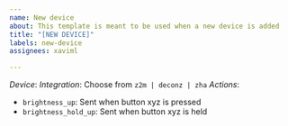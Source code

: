 ```yaml
---
name: New device
about: This template is meant to be used when a new device is added
title: "[NEW DEVICE]"
labels: new-device
assignees: xaviml

---
```


_Device_: 
_Integration_: Choose from `z2m | deconz | zha`
_Actions_:
- `brightness_up`: Sent when button xyz is pressed
- `brightness_hold_up`: Sent when button xyz is held
